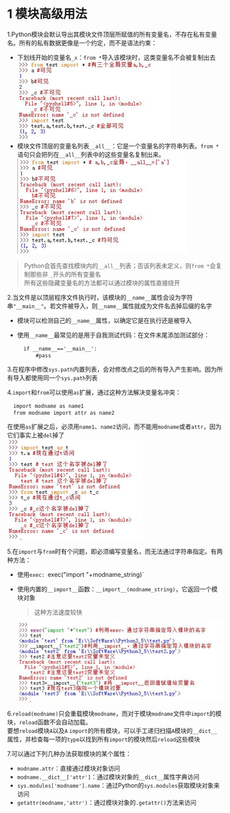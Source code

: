 <!--
    作者：华校专
    email: huaxz1986@163.com
**  本文档可用于个人学习目的，不得用于商业目的  **
-->
# 1 模块高级用法
1.Python模块会默认导出其模块文件顶层所赋值的所有变量名，不存在私有变量名。所有的私有数据更像是一个约定，而不是语法约束：

* 下划线开始的变量名`_x`：`from *`导入该模块时，这类变量名不会被复制出去  
  ![私有模块变量](../imgs/python_23_1.JPG)
* 模块文件顶层的变量名列表`__all__`：它是一个变量名的字符串列表。`from *`语句只会把列在`__all__`列表中的这些变量名复制出来。  
  ![__all__变量名列表](../imgs/python_23_2.JPG)
>Python会首先查找模块内的`__all__`列表；否该列表未定义，则`from *`会复制那些非
>`_`开头的所有变量名  
>所有这些隐藏变量名的方法都可以通过模块的属性直接绕开

2.当文件是以顶层程序文件执行时，该模块的`__name__`属性会设为字符串`"__main__"`。若文件被导入，则`__name__`属性就成为文件名去掉后缀的名字

* 模块可以检测自己的`__name__`属性，以确定它是在执行还是被导入
* 使用`__name__`最常见的是用于自我测试代码：在文件末尾添加测试部分：
  
  ```
	if __name__=='__main__':
	 	#pass
  ```


3.在程序中修改`sys.path`内置列表，会对修改点之后的所有导入产生影响。因为所有导入都使用同一个`sys.path`列表



4.`import`和`from`可以使用`as`扩展，通过这种方法解决变量名冲突：

```
  import modname as name1
  from modname import attr as name2
```
在使用`as`扩展之后，必须用`name1`、`name2`访问，而不能用`modname`或者`attr`，因为它们事实上被`del`掉了  
 ![import、from as语句](../imgs/python_23_3.JPG)

5.在`import`与`from`时有个问题，即必须编写变量名，而无法通过字符串指定。有两种方法：

* 使用`exec: `exec("import "+modname_string)`	
* 使用内置的`__import__`函数：`__import__(modname_string)`，它返回一个模块对象
	> 这种方法速度较快

  ![通过字符串指定导入包名](../imgs/python_23_4.JPG)

6.`reload(modname)`只会重载模块`modname`，而对于模块`modname`文件中`import`的模块，`reload`函数不会自动加载。  
要想`reload`模块`A`以及`A` `import`的所有模块，可以手工递归扫描`A`模块的`__dict__`属性，并检查每一项的`type`以找到所有`import`的模块然后`reload`这些模块



7.可以通过下列几种办法获取模块的某个属性：

* `modname.attr`：直接通过模块对象访问
* `modname.__dict__['attr']`：通过模块对象的`__dict__`属性字典访问
* `sys.modules['modname'].name`：通过Python的`sys.modules`获取模块对象来访问
* `getattr(modname,'attr')`：通过模块对象的`.getattr()`方法来访问
	